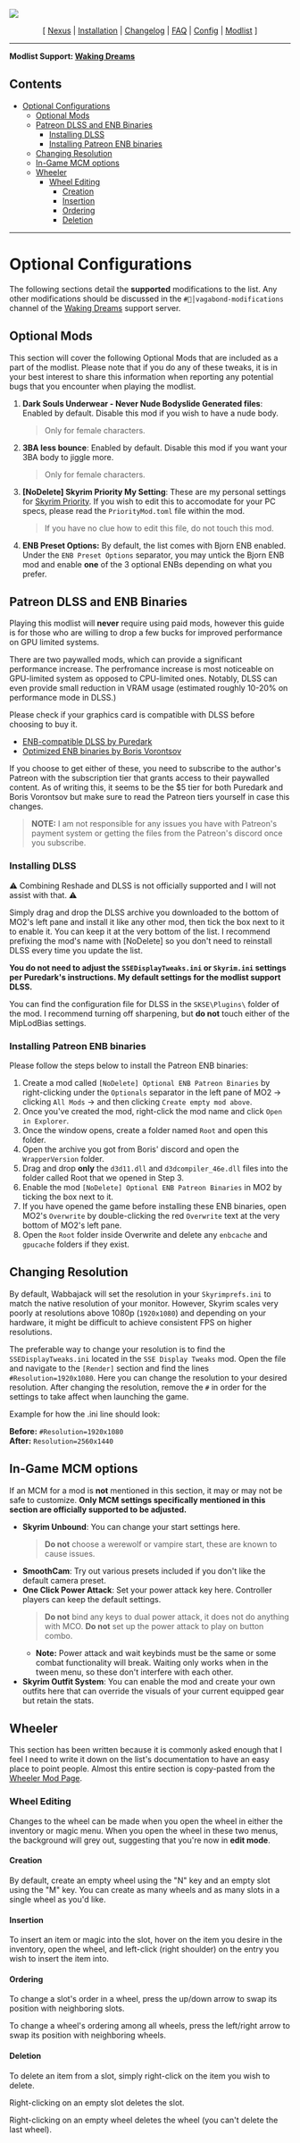 ![](https://raw.githubusercontent.com/Oghma-Infinium/Vagabond/main/images/banner.png)

<p align="center">
  [ <a href="https://www.nexusmods.com/skyrimspecialedition/mods/95364">Nexus</a> |
  <a href="https://github.com/Oghma-Infinium/Vagabond/blob/main/README.md">Installation</a> |
  <a href="https://github.com/Oghma-Infinium/Vagabond/blob/main/CHANGELOG.md">Changelog</a> |
  <a href="https://github.com/Oghma-Infinium/Vagabond/blob/main/Documentation/FAQ.md">FAQ</a> |
  <a href="https://github.com/Oghma-Infinium/Vagabond/blob/main/Documentation/CONFIG.md">Config</a> |
  <a href="https://loadorderlibrary.com/lists/vagabond">Modlist</a> ]
</p>

---

**Modlist Support: [Waking Dreams](https://discord.gg/wakingdreams)**

## Contents
- [Optional Configurations](#optional-configurations)
  - [Optional Mods](#optional-mods)
  - [Patreon DLSS and ENB Binaries](#patreon-dlss-and-enb-binaries)
    - [Installing DLSS](#installing-dlss)
    - [Installing Patreon ENB binaries](#installing-patreon-enb-binaries)
  - [Changing Resolution](#changing-resolution)
  - [In-Game MCM options](#in-game-mcm-options)
  - [Wheeler](#wheeler)
    - [Wheel Editing](#wheel-editing)
      - [Creation](#creation)
      - [Insertion](#insertion)
      - [Ordering](#ordering)
      - [Deletion](#deletion)


---

# Optional Configurations

The following sections detail the **supported** modifications to the list. Any other modifications should be discussed in the `#🧠│vagabond-modifications` channel of the [Waking Dreams](https://discord.gg/wakingdreams) support server.

## Optional Mods

This section will cover the following Optional Mods that are included as a part of the modlist. Please note that if you do any of these tweaks, it is in your best interest to share this information when reporting any potential bugs that you encounter when playing the modlist.

 1. **Dark Souls Underwear - Never Nude Bodyslide Generated files**: Enabled by default. Disable this mod if you wish to have a nude body.
      > Only for female characters.

 2. **3BA less bounce**: Enabled by default. Disable this mod if you want your 3BA body to jiggle more.
      > Only for female characters.

 3. **[NoDelete] Skyrim Priority My Setting**: These are my personal settings for [Skyrim Priority](https://www.nexusmods.com/skyrimspecialedition/mods/50129). If you wish to edit this to accomodate for your PC specs, please read the `PriorityMod.toml` file within the mod.
      > If you have no clue how to edit this file, do not touch this mod.

 4. **ENB Preset Options:** By default, the list comes with Bjorn ENB enabled. Under the `ENB Preset Options` separator, you may untick the Bjorn ENB mod and enable **one** of the 3 optional ENBs depending on what you prefer.


## Patreon DLSS and ENB Binaries

Playing this modlist will **never** require using paid mods, however this guide is for those who are willing to drop a few bucks for improved performance on GPU limited systems.

There are two paywalled mods, which can provide a significant performance increase. The perfromance increase is most noticeable on GPU-limited system as opposed to CPU-limited ones. Notably, DLSS can even provide small reduction in VRAM usage (estimated roughly 10-20% on performance mode in DLSS.)

Please check if your graphics card is compatible with DLSS before choosing to buy it.

- [ENB-compatible DLSS by Puredark](https://www.patreon.com/PureDark)
- [Optimized ENB binaries by Boris Vorontsov](https://www.patreon.com/enb)

If you choose to get either of these, you need to subscribe to the author's Patreon with the subscription tier that grants access to their paywalled content. As of writing this, it seems to be the $5 tier for both Puredark and Boris Vorontsov but make sure to read the Patreon tiers yourself in case this changes.
  > **NOTE:** I am not responsible for any issues you have with Patreon's payment system or getting the files from the Patreon's discord once you subscribe.

### Installing DLSS

⚠ Combining Reshade and DLSS is not officially supported and I will not assist with that. ⚠

Simply drag and drop the DLSS archive you downloaded to the bottom of MO2's left pane and install it like any other mod, then tick the box next to it to enable it. You can keep it at the very bottom of the list. I recommend prefixing the mod's name with [NoDelete] so you don't need to reinstall DLSS every time you update the list.

**You do not need to adjust the `SSEDisplayTweaks.ini` or `Skyrim.ini` settings per Puredark's instructions. My default settings for the modlist support DLSS.**

You can find the configuration file for DLSS in the `SKSE\Plugins\` folder of the mod. I recommend turning off sharpening, but **do not** touch either of the MipLodBias settings.

### Installing Patreon ENB binaries

Please follow the steps below to install the Patreon ENB binaries:

1. Create a mod called `[NoDelete] Optional ENB Patreon Binaries` by right-clicking under the `Optionals` separator in the left pane of MO2 -> clicking `All Mods` -> and then clicking `Create empty mod above`.
2. Once you've created the mod, right-click the mod name and click `Open in Explorer`.
3. Once the window opens, create a folder named `Root` and open this folder.
4. Open the archive you got from Boris' discord and open the `WrapperVersion` folder.
5. Drag and drop **only** the `d3d11.dll` and `d3dcompiler_46e.dll` files into the folder called Root that we opened in Step 3.
6. Enable the mod `[NoDelete] Optional ENB Patreon Binaries` in MO2 by ticking the box next to it.
7. If you have opened the game before installing these ENB binaries, open MO2's `Overwrite` by double-clicking the red `Overwrite` text at the very bottom of MO2's left pane.
8. Open the `Root` folder inside Overwrite and delete any `enbcache` and `gpucache` folders if they exist.

## Changing Resolution

By default, Wabbajack will set the resolution in your `Skyrimprefs.ini` to match the native resolution of your monitor. However, Skyrim scales very poorly at resolutions above 1080p (`1920x1080`) and depending on your hardware, it might be difficult to achieve consistent FPS on higher resolutions.

The preferable way to change your resolution is to find the `SSEDisplayTweaks.ini` located in the `SSE Display Tweaks` mod. Open the file and navigate to the `[Render]` section and find the lines `#Resolution=1920x1080`. Here you can change the resolution to your desired resolution. After changing the resolution, remove the `#` in order for the settings to take affect when launching the game.

Example for how the .ini line should look:

**Before:** `#Resolution=1920x1080`  
**After:** `Resolution=2560x1440`

## In-Game MCM options

If an MCM for a mod is **not** mentioned in this section, it may or may not be safe to customize. **Only MCM settings specifically mentioned in this section are officially supported to be adjusted.**

 - **Skyrim Unbound**: You can change your start settings here. 
      >**Do not** choose a werewolf or vampire start, these are known to cause issues.
 - **SmoothCam**: Try out various presets included if you don't like the default camera preset.
 - **One Click Power Attack**: Set your power attack key here. Controller players can keep the default settings.
      > **Do not** bind any keys to dual power attack, it does not do anything with MCO. **Do not** set up the power attack to play on button combo. 
	- **Note:** Power attack and wait keybinds must be the same or some combat functionality will break. Waiting only works when in the tween menu, so these don't interfere with each other.
 - **Skyrim Outfit System**: You can enable the mod and create your own outfits here that can override the visuals of your current equipped gear but retain the stats.

## Wheeler

This section has been written because it is commonly asked enough that I feel I need to write it down on the list's documentation to have an easy place to point people. Almost this entire section is copy-pasted from the [Wheeler Mod Page](https://www.nexusmods.com/skyrimspecialedition/mods/97345).

### Wheel Editing

Changes to the wheel can be made when you open the wheel in either the inventory or magic menu. When you open the wheel in these two menus, the background will grey out, suggesting that you're now in **edit mode**.

#### Creation

By default, create an empty wheel using the "N" key and an empty slot using the "M" key. You can create as many wheels and as many slots in a single wheel as you'd like.

#### Insertion

To insert an item or magic into the slot, hover on the item you desire in the inventory, open the wheel, and left-click (right shoulder) on the entry you wish to insert the item into.

#### Ordering

To change a slot's order in a wheel, press the up/down arrow to swap its position with neighboring slots.

To change a wheel's ordering among all wheels, press the left/right arrow to swap its position with neighboring wheels.

#### Deletion

To delete an item from a slot, simply right-click on the item you wish to delete.

Right-clicking on an empty slot deletes the slot.

Right-clicking on an empty wheel deletes the wheel (you can't delete the last wheel).